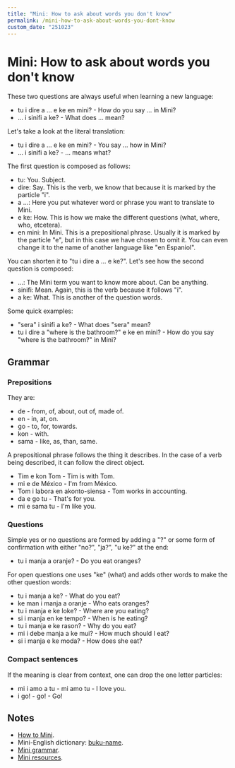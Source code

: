 ```yaml
---
title: "Mini: How to ask about words you don't know"
permalink: /mini-how-to-ask-about-words-you-dont-know
custom_date: "251023"
---
```


# Mini: How to ask about words you don't know

These two questions are always useful when learning a new language:

- tu i dire a … e ke en mini? - How do you say … in Mini?
- … i sinifi a ke? - What does … mean?

Let's take a look at the literal translation:

- tu i dire a … e ke en mini? - You say … how in Mini?
- … i sinifi a ke? - … means what?

The first question is composed as follows:

- tu: You. Subject.
- dire: Say. This is the verb, we know that because it is marked by the particle "i".
- a …: Here you put whatever word or phrase you want to translate to Mini.
- e ke: How. This is how we make the different questions (what, where, who, etcetera).
- en mini: In Mini. This is a prepositional phrase. Usually it is marked by the particle "e", but in this case we have chosen to omit it. You can even change it to the name of another language like "en Espaniol".

You can shorten it to "tu i dire a … e ke?". Let's see how the second question is composed:

- …: The Mini term you want to know more about. Can be anything.
- sinifi: Mean. Again, this is the verb because it follows "i".
- a ke: What. This is another of the question words.

Some quick examples:

- "sera" i sinifi a ke? - What does "sera" mean?
- tu i dire a "where is the bathroom?" e ke en mini? - How do you say "where is the bathroom?" in Mini?

## Grammar

### Prepositions

They are:

- de - from, of, about, out of, made of.
- en - in, at, on.
- go - to, for, towards.
- kon - with.
- sama - like, as, than, same.

A prepositional phrase follows the thing it describes. In the case of a verb being described, it can follow the direct object.

- Tim e kon Tom - Tim is with Tom.
- mi e de México - I'm from México.
- Tom i labora en akonto-siensa - Tom works in accounting.
- da e go tu - That's for you.
- mi e sama tu - I'm like you.

### Questions

Simple yes or no questions are formed by adding a "?" or some form of confirmation with either "no?", "ja?", "u ke?" at the end:

- tu i manja a oranje? - Do you eat oranges?

For open questions one uses "ke" (what) and adds other words to make the other question words:

- tu i manja a ke? - What do you eat?
- ke man i manja a oranje - Who eats oranges?
- tu i manja e ke loke? - Where are you eating?
- si i manja en ke tempo? - When is he eating?
- tu i manja e ke rason? - Why do you eat?
- mi i debe manja a ke mui? - How much should I eat?
- si i manja e ke moda? - How does she eat?

### Compact sentences

If the meaning is clear from context, one can drop the one letter particles:

- mi i amo a tu - mi amo tu - I love you.
- i go! - go! - Go!

## Notes

- [How to Mini](/how-to-mini).
- Mini-English dictionary: [buku-name](/buku-name).
- [Mini grammar](/mini-course-grammar).
- [Mini resources](/mini-resources).
